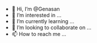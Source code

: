 - 👋 Hi, I’m @Genasan
- 👀 I’m interested in ...
- 🌱 I’m currently learning ...
- 💞️ I’m looking to collaborate on ...
- 📫 How to reach me ...

<!---
Genasan/Genasan is a ✨ special ✨ repository because its `README.md` (this file) appears on your GitHub profile.
You can click the Preview link to take a look at your changes.
--->
